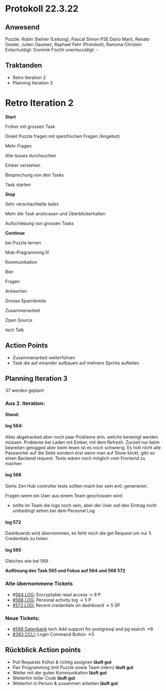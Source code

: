 # Protokoll 22.3.22

## Anwesend
Puzzle: Robin Steiner (Leitung), Pascal Simon
PSE:Dario Marti, Renato Oester, Julien Gaumez, Raphael Fehr (Protokoll), Ramona Christen
Entschuldigt: Dominik Fischli
unentsculdigt: -

## Traktanden
* Retro Iteration 2
* Planning Iteration 3

# Retro Iteration 2

**Start**

  Früher mit grossen Task
  
  Direkt Puzzle fragen mit spezifischen Fragen (Angebot)
  
  Mehr Fragen 
  
  Alte Issues durchsuchen
  
  Ember verstehen
  
  Besprechung von den Tasks 
  
  Task starten
  


**Stop**

  Sehr verschachtelte tasks 
  
  Mehr die Task anshcauen und Überblickerhalten
  
  Aufschiebung von grossen Tasks 
  


**Continue**

  bei Puzzle lernen 
  
  Mob-Pragramming III
  
  Kommunikation
  
  Bier
  
  Fragen 
  
  Antworten 
  
  Grosse Spannbreite 
  
  Zusammenarbeit
  
  Open Source 
  
  tech Talk
  
## Action Points
- Zusammenarbeit weiterführen 
- Task die auf einander aufbauen auf mehrere Sprints aufteilen

 
   
## Planning Iteration 3
37 werden geplant
### Aus 2. Iteration:
**Stand:**
#### log 564:
Alles abgehacked aber noch paar Probleme drin. welche bereinigt werden müssen. Probleme bei Laden mit Ember, mit dem Refresh. Zurzeit nur beim beareiten gelogged
aber beim lesen ist es noch schwierig.
Es holt nicht alle Passworter auf die Seite sondern erst wenn man auf Show klickt, gibt es einen Backend request. 
Tests wären noch möglich vom Frontend zu machen

#### log 568
Siehe Zen Hub
controller tests sollten mach bar sein evtl. generieren. 

Fragen wenn ein User aus einem Team geschossen wird: 
- sollte im Team die logs noch sein, aber der User soll den Eintrag nicht umbedingt sehen bei dem Personal Log

#### log 572 
Dashboards wird übernommen, es fehlt noch die get Request um nur 5 Credentials zu holen. 

#### log 565 
Gleiches wie bei 568

**Auflösung des Task 565 und Fokus auf 564 und 568 572**


### Alte übernommene Tickets 
- #[564 LOG:](https://github.com/puzzle/cryptopus/issues/564) Encryptable read access -> 8 P
- [#568 LOG:](https://github.com/puzzle/cryptopus/issues/568) Personal activity log -> 5 P
- [#572 LOG:](https://github.com/puzzle/cryptopus/issues/572) Recent credentials on dashboard -> 5 SP
### Neue Tickets:
- [#598 Datenbank](https://github.com/puzzle/cryptopus/issues/598) tech Add support for postgresql and pg search ->8
- [#383 CCLI:](https://github.com/puzzle/cryptopus/issues/383) Login Command Button ->3 

## Rückblick Action points
* Pull Requests früher & richtig assignen **läuft gut**
* Pair Programming (mit Puzzle sowie Team intern) **läuft gut**
* Weiter mit der guten Kommunikation **läuft gut**
* Weiterhin toller Code **läuft gut**
* Weiterhin in Person & zusammen arbeiten **läuft gut**
